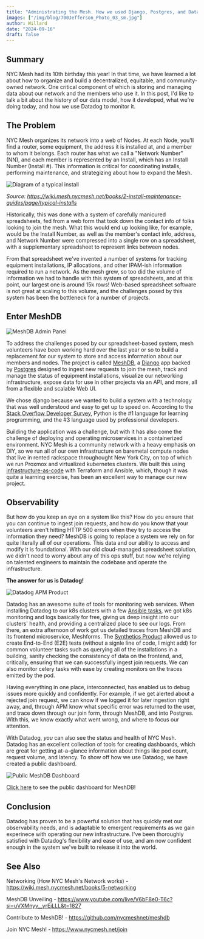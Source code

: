```yaml
---
title: "Administrating the Mesh. How we used Django, Postgres, and Datadog to build a powerful member database."
images: ["/img/blog/700Jefferson_Photo_03_sm.jpg"]
author: Willard
date: "2024-09-16"
draft: false
---
```


## Summary

NYC Mesh had its 10th birthday this year! In that time, we have learned a lot about how to organize and build a decentralized, equitable, and community-owned network. One critical component of which is storing and managing data about our network and the members who use it. In this post, I'd like to talk a bit about the history of our data model, how it developed, what we're doing today, and how we use Datadog to monitor it.

## The Problem

NYC Mesh organizes its network into a web of Nodes. At each Node, you'll find a router, some equipment, the address it is installed at, and a member to whom it belongs. Each router has what we call a "Network Number" (NN), and each member is represented by an Install, which has an Install Number (Install #). This information is critical for coordinating installs, performing maintenance, and strategizing about how to expand the Mesh.

![Diagram of a typical install](https://wiki.mesh.nycmesh.net/img/typicalInstall/diagram_lbeonly_textbottom.jpg)

_Source: https://wiki.mesh.nycmesh.net/books/2-install-maintenance-guides/page/typical-installs_

Historically, this was done with a system of carefully manicured spreadsheets, fed from a web form that took down the contact info of folks looking to join the mesh. What this would end up looking like, for example, would be the Install Number, as well as the member's contact info, address, and Network Number were compressed into a single row on a spreadsheet, with a supplementary spreadsheet to represent links between nodes.

From that spreadsheet we've invented a number of systems for tracking equipment installations, IP allocations, and other IPAM-ish information required to run a network. As the mesh grew, so too did the volume of information we had to handle with this system of spreadsheets, and at this point, our largest one is around 15k rows! Web-based spreadsheet software is not great at scaling to this volume, and the challenges posed by this system has been the bottleneck for a number of projects.

## Enter MeshDB

![MeshDB Admin Panel](https://wiki.mesh.nycmesh.net/uploads/images/gallery/2024-09/scaled-1680-/image.png)

To address the challenges posed by our spreadsheet-based system, mesh volunteers have been working hard over the last year or so to build a replacement for our system to store and access information about our members and nodes. The project is called [MeshDB](https://github.com/nycmeshnet/meshdb), a [Django](https://djangoproject.com/) app backed by [Postgres](https://www.postgresql.org/) designed to ingest new requests to join the mesh, track and manage the status of equipment installations, visualize our networking infrastructure, expose data for use in other projects via an API, and more, all from a flexible and scalable Web UI.

We chose django because we wanted to build a system with a technology that was well understood and easy to get up to speed on. According to the [Stack Overflow Developer Survey](https://survey.stackoverflow.co/2024/technology/), Python is the #1 language for learning programming, and the #3 language used by professional developers.

Building the application was a challenge, but with it has also come the challenge of deploying and operating microservices in a containerized environment. NYC Mesh is a community network with a heavy emphasis on DIY, so we run all of our own infrastructure on baremetal compute nodes that live in rented rackspace throughought New York City, on top of which we run Proxmox and virtualized kubernetes clusters. We built this using [infrastructure-as-code](https://github.com/nycmesh/k8s-infra) with Terraform and Ansible, which, though it was quite a learning exercise, has been an excellent way to manage our new project.

## Observability 

But how do you keep an eye on a system like this? How do you ensure that you can continue to ingest join requests, and how do you know that your volunteers aren't hitting HTTP 500 errors when they try to access the information they need? MeshDB is going to replace a system we rely on for quite literally all of our operations. This data and our ability to access and modify it is foundational. With our old cloud-managed spreadsheet solution, we didn't need to worry about any of this ops stuff, but now we're relying on talented engineers to maintain the codebase and operate the infrastructure.

**The answer for us is Datadog!**

![Datadog APM Product](https://wiki.mesh.nycmesh.net/uploads/images/gallery/2024-09/scaled-1680-/datadog1.png)


Datadog has an awesome suite of tools for monitoring web services. When installing Datadog to our k8s clusters with a few [Ansible tasks](https://github.com/nycmeshnet/k8s-infra/blob/main/ansible/roles/k8s-cluster-helm/tasks/main.yaml#L16-L44), we got k8s monitoring and logs basically for free, giving us deep insight into our clusters' health, and providing a centralized place to see our logs. From there, an extra afternoon of work got us detailed traces from MeshDB and its frontend microservice, Meshforms. The [Synthetics Product](https://docs.datadoghq.com/synthetics/) allowed us to create End-to-End (E2E) tests (without a signle line of code, I might add) for common volunteer tasks such as querying all of the installations in a building, sanity checking the consistency of data on the frontend, and, critically, ensuring that we can successfully ingest join requests. We can also monitor celery tasks with ease by creating monitors on the traces emitted by the pod.

Having everything in one place, interconnected, has enabled us to debug issues more quickly and confidently. For example, if we get alerted about a rejected join request, we can know if we logged it for later ingestion right away, and, through APM know what specific error was returned to the user, and trace down through our join form, through MeshDB, and into Postgres. With this, we know exactly what went wrong, and where to focus our attention.

With Datadog, _you_ can also see the status and health of NYC Mesh. Datadog has an excellent collection of tools for creating dashboards, which are great for getting at-a-glance information about things like pod count, request volume, and latency. To show off how we use Datadog, we have created a public dashboard.

![Public MeshDB Dashboard](https://wiki.mesh.nycmesh.net/uploads/images/gallery/2024-09/scaled-1680-/datadog2.png)

[Click here](https://p.us5.datadoghq.com/sb/4614e554-06a1-11ef-b43a-da7ad0900005-ba514715f9683f103794ee705df1db95) to see the public dashboard for MeshDB!

## Conclusion

Datadog has proven to be a powerful solution that has quickly met our observability needs, and is adaptable to emergent requirements as we gain experinece with operating our new infrastructure. I've been thoroughly satisfied with Datadog's flexibility and ease of use, and am now confident enough in the system we've built to release it into the world.

## See Also

Networking (How NYC Mesh's Network works) - https://wiki.mesh.nycmesh.net/books/5-networking

MeshDB Unveiling - https://www.youtube.com/live/V6bF8e0-T6c?si=uVXMnyv__yrEjLLL&t=1827

Contribute to MeshDB! - https://github.com/nycmeshnet/meshdb

Join NYC Mesh! - https://www.nycmesh.net/join
